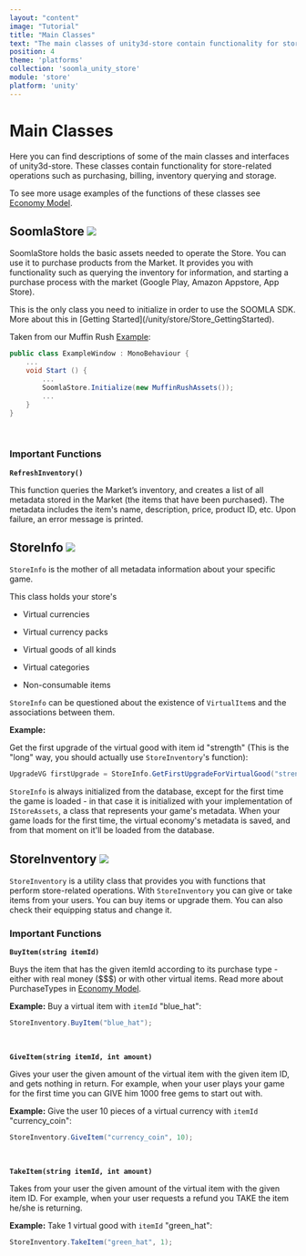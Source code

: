 ```yaml
---
layout: "content"
image: "Tutorial"
title: "Main Classes"
text: "The main classes of unity3d-store contain functionality for store-related operations such as purchasing, billing, inventory querying and storage."
position: 4
theme: 'platforms'
collection: 'soomla_unity_store'
module: 'store'
platform: 'unity'
---
```


# Main Classes

Here you can find descriptions of some of the main classes and interfaces of unity3d-store. These classes contain functionality for store-related operations such as purchasing, billing, inventory querying and storage.

To see more usage examples of the functions of these classes see [Economy Model](/unity/store/Store_Model).

## SoomlaStore <a href="https://github.com/soomla/unity3d-store/blob/master/Soomla/Assets/Plugins/Soomla/Store/SoomlaStore.cs" target="_blank"><img class="link-icon" src="/img/tutorial_img/linkImg.png"></a>

SoomlaStore holds the basic assets needed to operate the Store. You can use it to purchase products from the Market. It provides you with functionality such as querying the inventory for information, and starting a purchase process with the market (Google Play, Amazon Appstore, App Store).

<div class="info-box">This is the only class you need to initialize in order to use the SOOMLA SDK. More about this in [Getting Started](/unity/store/Store_GettingStarted).</div>

Taken from our Muffin Rush [Example](https://github.com/soomla/unity3d-store/tree/master/Soomla/Assets/Examples/MuffinRush):

``` cs
public class ExampleWindow : MonoBehaviour {
    ...
    void Start () {
		...
		SoomlaStore.Initialize(new MuffinRushAssets());
		...
	}
}
```

<br>

### Important Functions

**`RefreshInventory()`**

This function queries the Market’s inventory, and creates a list of all metadata stored in the Market (the items that have been purchased). The metadata includes the item's name, description, price, product ID, etc. Upon failure, an error message is printed.  

## StoreInfo <a href="https://github.com/soomla/unity3d-store/blob/master/Soomla/Assets/Plugins/Soomla/Store/data/StoreInfo.cs" target="_blank"><img class="link-icon" src="/img/tutorial_img/linkImg.png"></a>

`StoreInfo` is the mother of all metadata information about your specific game.

This class holds your store's

- Virtual currencies

- Virtual currency packs

- Virtual goods of all kinds

- Virtual categories

- Non-consumable items

`StoreInfo` can be questioned about the existence of `VirtualItem`s and the associations between them.

**Example:**

Get the first upgrade of the virtual good with item id "strength" (This is the "long" way, you should actually use `StoreInventory`'s function):

``` cs
UpgradeVG firstUpgrade = StoreInfo.GetFirstUpgradeForVirtualGood("strength");
```

`StoreInfo` is always initialized from the database, except for the first time the game is loaded - in that case it is initialized with your implementation of `IStoreAssets`, a class that represents your game's metadata. When your game loads for the first time, the virtual economy's metadata is saved, and from that moment on it'll be loaded from the database.


## StoreInventory <a href="https://github.com/soomla/unity3d-store/blob/master/Soomla/Assets/Plugins/Soomla/Store/StoreInventory.cs" target="_blank"><img class="link-icon" src="/img/tutorial_img/linkImg.png"></a>

`StoreInventory` is a utility class that provides you with functions that perform store-related operations. With `StoreInventory` you can give or take items from your users. You can buy items or upgrade them. You can also check their equipping status and change it.

### Important Functions

**`BuyItem(string itemId)`**

Buys the item that has the given itemId according to its purchase type - either with real money ($$$) or with other virtual items. Read more about PurchaseTypes in [Economy Model](/unity/store/Store_Model#purchase-types).

**Example:** Buy a virtual item with `itemId` "blue_hat":

``` cs
StoreInventory.BuyItem("blue_hat");
```

<br>

**`GiveItem(string itemId, int amount)`**

Gives your user the given amount of the virtual item with the given item ID, and gets nothing in return. For example, when your user plays your game for the first time you can GIVE him 1000 free gems to start out with.

**Example:** Give the user 10 pieces of a virtual currency with `itemId` "currency_coin":

``` cs
StoreInventory.GiveItem("currency_coin", 10);
```

<br>

**`TakeItem(string itemId, int amount)`**

Takes from your user the given amount of the virtual item with the given item ID. For example, when your user requests a refund you TAKE the item he/she is returning.

**Example:**  Take 1 virtual good with `itemId` "green_hat":

``` cs
StoreInventory.TakeItem("green_hat", 1);
```
